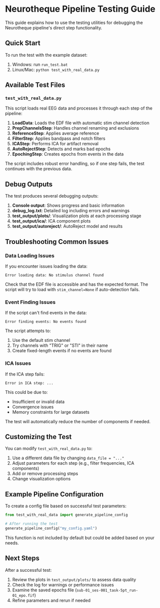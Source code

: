 # Neurotheque Pipeline Testing Guide

This guide explains how to use the testing utilities for debugging the Neurotheque pipeline's direct step functionality.

## Quick Start

To run the test with the example dataset:

1. Windows: run `run_test.bat`
2. Linux/Mac: `python test_with_real_data.py`

## Available Test Files

### `test_with_real_data.py`

This script loads real EEG data and processes it through each step of the pipeline:

1. **LoadData**: Loads the EDF file with automatic stim channel detection
2. **PrepChannelsStep**: Handles channel renaming and exclusions
3. **ReferenceStep**: Applies average reference
4. **FilterStep**: Applies bandpass and notch filters
5. **ICAStep**: Performs ICA for artifact removal
6. **AutoRejectStep**: Detects and marks bad epochs
7. **EpochingStep**: Creates epochs from events in the data

The script includes robust error handling, so if one step fails, the test continues with the previous data.

## Debug Outputs

The test produces several debugging outputs:

1. **Console output**: Shows progress and basic information
2. **debug_log.txt**: Detailed log including errors and warnings
3. **test_output/plots/**: Visualization plots at each processing stage
4. **test_output/ica/**: ICA component plots
5. **test_output/autoreject/**: AutoReject model and results

## Troubleshooting Common Issues

### Data Loading Issues

If you encounter issues loading the data:

```
Error loading data: No stimulus channel found
```

Check that the EDF file is accessible and has the expected format. The script will try to load with `stim_channel=None` if auto-detection fails.

### Event Finding Issues

If the script can't find events in the data:

```
Error finding events: No events found
```

The script attempts to:
1. Use the default stim channel
2. Try channels with "TRIG" or "STI" in their name
3. Create fixed-length events if no events are found

### ICA Issues

If the ICA step fails:

```
Error in ICA step: ...
```

This could be due to:
- Insufficient or invalid data
- Convergence issues
- Memory constraints for large datasets

The test will automatically reduce the number of components if needed.

## Customizing the Test

You can modify `test_with_real_data.py` to:

1. Use a different data file by changing `data_file = "..."`
2. Adjust parameters for each step (e.g., filter frequencies, ICA components)
3. Add or remove processing steps
4. Change visualization options

## Example Pipeline Configuration

To create a config file based on successful test parameters:

```python
from test_with_real_data import generate_pipeline_config

# After running the test
generate_pipeline_config("my_config.yaml")
```

This function is not included by default but could be added based on your needs.

## Next Steps

After a successful test:

1. Review the plots in `test_output/plots/` to assess data quality
2. Check the log for warnings or performance issues
3. Examine the saved epochs file (`sub-01_ses-001_task-5pt_run-01_epo.fif`)
4. Refine parameters and rerun if needed 